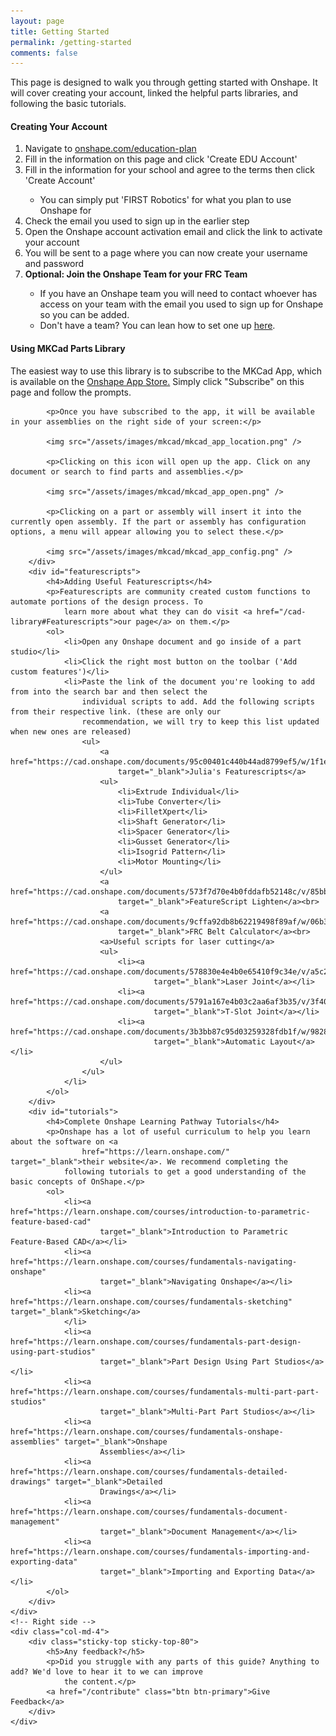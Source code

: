 ```yaml
---
layout: page
title: Getting Started
permalink: /getting-started
comments: false
---
```


<!-- Left side -->
<div class="row justify-content-between">
    <div class="col-md-8 pr-5">
        <p>This page is designed to walk you through getting started with Onshape. It will cover creating your account,
            linked the helpful parts libraries, and following the basic tutorials.</p>
        <div id="account">
            <h4>Creating Your Account</h4>
            <ol>
                <li>Navigate to <a target="_blank" rel="noopener noreferrer"
                        href="https://www.onshape.com/education-plan">onshape.com/education-plan</a></li>
                <li>Fill in the information on this page and click 'Create EDU Account'</li>
                <li>Fill in the information for your school and agree to the terms then click 'Create Account'</li>
                <ul>
                    <li>You can simply put 'FIRST Robotics' for what you plan to use Onshape for</li>
                </ul>
                <li>Check the email you used to sign up in the earlier step</li>
                <li>Open the Onshape account activation email and click the link to activate your account</li>
                <li>You will be sent to a page where you can now create your username and password</li>
                <li><b>Optional: Join the Onshape Team for your FRC Team</b></li>
                <ul>
                    <li>If you have an Onshape team you will need to contact whoever has access on your team with the
                        email you used to sign up for Onshape so you can be added.</li>
                    <li>Don't have a team? You can lean how to set one up <a
                            href='https://www.onshape.com/en/resource-center/articles/how-to-onboard-your-first-robotics-team'
                            target="_blank" rel="noopener noreferrer">here</a>.</li>
                </ul>
            </ol>
        </div>
        <div id="mkcad">
            <h4>Using MKCad Parts Library</h4>
            <p>The easiest way to use this library is to subscribe to the MKCad App, which is available on the <a href="https://appstore.onshape.com/apps/Manufacturers%20Models/2ZT7X5D646R3LM3ZND7LGBTYRVM4SVH6CDDGM6I=/description" target="_blank" rel="noopener noreferrer">Onshape App Store.</a> Simply click "Subscribe" on this page and follow the prompts.</p>

            <p>Once you have subscribed to the app, it will be available in your assemblies on the right side of your screen:</p>

            <img src="/assets/images/mkcad/mkcad_app_location.png" />

            <p>Clicking on this icon will open up the app. Click on any document or search to find parts and assemblies.</p>

            <img src="/assets/images/mkcad/mkcad_app_open.png" />

            <p>Clicking on a part or assembly will insert it into the currently open assembly. If the part or assembly has configuration options, a menu will appear allowing you to select these.</p>

            <img src="/assets/images/mkcad/mkcad_app_config.png" />
        </div>
        <div id="featurescripts">
            <h4>Adding Useful Featurescripts</h4>
            <p>Featurescripts are community created custom functions to automate portions of the design process. To
                learn more about what they can do visit <a href="/cad-library#Featurescripts">our page</a> on them.</p>
            <ol>
                <li>Open any Onshape document and go inside of a part studio</li>
                <li>Click the right most button on the toolbar ('Add custom features')</li>
                <li>Paste the link of the document you're looking to add from into the search bar and then select the
                    individual scripts to add. Add the following scripts from their respective link. (these are only our
                    recommendation, we will try to keep this list updated when new ones are released)
                    <ul>
                        <a href="https://cad.onshape.com/documents/95c00401c440b44ad8799ef5/w/1f1ebce01a3b8eb6fa102975/e/f59ee8c28530122eb7fa9f5c"
                            target="_blank">Julia's Featurescripts</a>
                        <ul>
                            <li>Extrude Individual</li>
                            <li>Tube Converter</li>
                            <li>FilletXpert</li>
                            <li>Shaft Generator</li>
                            <li>Spacer Generator</li>
                            <li>Gusset Generator</li>
                            <li>Isogrid Pattern</li>
                            <li>Motor Mounting</li>
                        </ul>
                        <a href="https://cad.onshape.com/documents/573f7d70e4b0fddafb52148c/v/85bb63ae5685ae3614116952/e/5eccf6d369b0312a728d77d3"
                            target="_blank">FeatureScript Lighten</a><br>
                        <a href="https://cad.onshape.com/documents/9cffa92db8b62219498f89af/w/06b332ccabc9d2e0aa0abf88/e/99672d1e329b38e647d90146"
                            target="_blank">FRC Belt Calculator</a><br>
                        <a>Useful scripts for laser cutting</a>
                        <ul>
                            <li><a href="https://cad.onshape.com/documents/578830e4e4b0e65410f9c34e/v/a5c24a6977214781eaf042fa/e/7af109b2f1cead90850525ae"
                                    target="_blank">Laser Joint</a></li>
                            <li><a href="https://cad.onshape.com/documents/5791a167e4b03c2aa6af3b35/v/3f40c3c40c8dbc9e01713c27/e/acc455ae2adcf11a571ba510"
                                    target="_blank">T-Slot Joint</a></li>
                            <li><a href="https://cad.onshape.com/documents/3b3bb87c95d03259328fdb1f/w/9828ddc941ddc2896ebeebdb/e/fcecc760e1bc713ee3aae876"
                                    target="_blank">Automatic Layout</a></li>
                        </ul>
                    </ul>
                </li>
            </ol>
        </div>
        <div id="tutorials">
            <h4>Complete Onshape Learning Pathway Tutorials</h4>
            <p>Onshape has a lot of useful curriculum to help you learn about the software on <a
                    href="https://learn.onshape.com/" target="_blank">their website</a>. We recommend completing the
                following tutorials to get a good understanding of the basic concepts of OnShape.</p>
            <ol>
                <li><a href="https://learn.onshape.com/courses/introduction-to-parametric-feature-based-cad"
                        target="_blank">Introduction to Parametric Feature-Based CAD</a></li>
                <li><a href="https://learn.onshape.com/courses/fundamentals-navigating-onshape"
                        target="_blank">Navigating Onshape</a></li>
                <li><a href="https://learn.onshape.com/courses/fundamentals-sketching" target="_blank">Sketching</a>
                </li>
                <li><a href="https://learn.onshape.com/courses/fundamentals-part-design-using-part-studios"
                        target="_blank">Part Design Using Part Studios</a></li>
                <li><a href="https://learn.onshape.com/courses/fundamentals-multi-part-part-studios"
                        target="_blank">Multi-Part Part Studios</a></li>
                <li><a href="https://learn.onshape.com/courses/fundamentals-onshape-assemblies" target="_blank">Onshape
                        Assemblies</a></li>
                <li><a href="https://learn.onshape.com/courses/fundamentals-detailed-drawings" target="_blank">Detailed
                        Drawings</a></li>
                <li><a href="https://learn.onshape.com/courses/fundamentals-document-management"
                        target="_blank">Document Management</a></li>
                <li><a href="https://learn.onshape.com/courses/fundamentals-importing-and-exporting-data"
                        target="_blank">Importing and Exporting Data</a></li>
            </ol>
        </div>
    </div>
    <!-- Right side -->
    <div class="col-md-4">
        <div class="sticky-top sticky-top-80">
            <h5>Any feedback?</h5>
            <p>Did you struggle with any parts of this guide? Anything to add? We'd love to hear it to we can improve
                the content.</p>
            <a href="/contribute" class="btn btn-primary">Give Feedback</a>
        </div>
    </div>
</div>

<script>
    function CopyText(text) {
        // var text = "Example text to appear on clipboard";
        navigator.clipboard.writeText(text).then(function () {
            // console.log('Async: Copying to clipboard was successful!');
        }, function (err) {
            console.error('Async: Could not copy text: ', err);
        });
    }
</script>